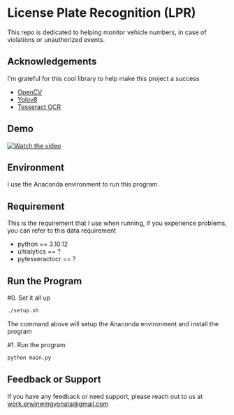
# License Plate Recognition (LPR)

This repo is dedicated to helping monitor vehicle numbers, in case of violations or unauthorized events.

## Acknowledgements

I'm grateful for this cool library to help make this project a success

 - [OpenCV](https://opencv.org/)
 - [Yolov8](https://github.com/ultralytics/ultralytics)
 - [Tesseract OCR](https://github.com/tesseract-ocr/tesseract)


## Demo

[![Watch the video](https://img.youtube.com/vi/x91MPoITQ3I/hqdefault.jpg)](https://www.youtube.com/watch?v=x91MPoITQ3I)

## Environment

I use the Anaconda environment to run this program.
## Requirement

This is the requirement that I use when running, if you experience problems, you can refer to this data requirement

- python == 3.10.12
- ultralytics == ?
- pytesseractocr == ?
## Run the Program



#0. Set it all up 

```bash
./setup.sh
```
The command above will setup the Anaconda environment and install the program

#1. Run the program

```bash
python main.py
```
## Feedback or Support

If you have any feedback or need support, please reach out to us at work.erwinwingyonata@gmail.com

